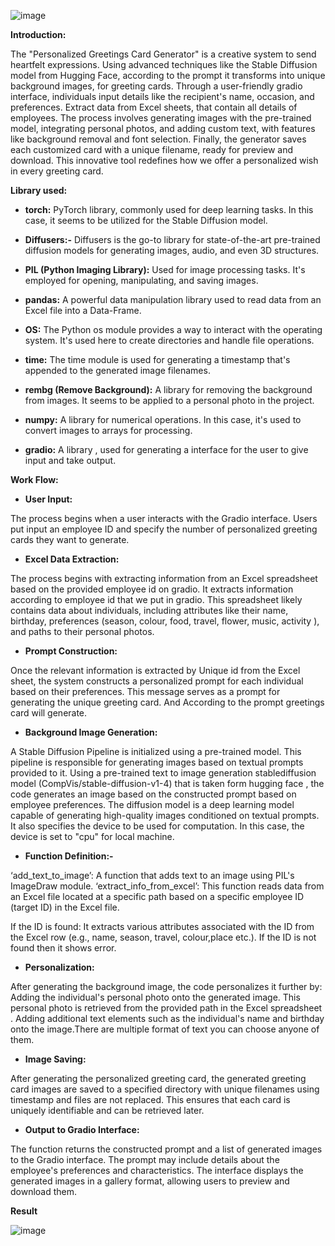 ![image](https://github.com/bittu5555/Personalized-Greetings-card-generator/assets/106305917/df9fc3c8-d54c-4db3-b78b-80963de5d36f)

**Introduction:**

The "Personalized Greetings Card Generator" is a creative system to send heartfelt expressions. Using advanced techniques like the Stable Diffusion model from Hugging Face, according to the prompt it transforms into unique background images, for greeting cards. Through a user-friendly gradio interface, individuals input details like the recipient's name, occasion, and preferences. Extract data from Excel sheets, that contain all details of employees. The process involves generating images with the pre-trained model, integrating personal photos, and adding custom text, with features like background removal and font selection. Finally, the generator saves each customized card with a unique filename, ready for preview and download. This innovative tool redefines how we offer a personalized wish in every greeting card.


**Library used:**

* **torch:** PyTorch library, commonly used for deep learning tasks. In this case, it seems to be utilized for the Stable Diffusion model.

* **Diffusers:-** Diffusers is the go-to library for state-of-the-art pre-trained diffusion models for generating images, audio, and even 3D structures.

* **PIL (Python Imaging Library):** Used for image processing tasks. It's employed for opening, manipulating, and saving images.

* **pandas:** A powerful data manipulation library used to read data from an Excel file into a Data-Frame.

* **OS:** The Python os module provides a way to interact with the operating system. It's used here to create directories and handle file operations.

* **time:** The time module is used for generating a timestamp that's appended to the generated image filenames.

* **rembg (Remove Background):** A library for removing the background from images. It seems to be applied to a personal photo in the project.

* **numpy:** A library for numerical operations. In this case, it's used to convert images to arrays for processing.

* **gradio:** A library , used for generating a interface for the user to give input and take output.

**Work Flow:**

* **User Input:**

The process begins when a user interacts with the Gradio interface. Users put input an employee ID and specify the number of personalized greeting cards they want to generate.

* **Excel Data Extraction:**

The process begins with extracting information from an Excel spreadsheet based on the provided employee id on gradio. It extracts information according to employee id that we put in gradio. This spreadsheet likely contains data about individuals, including attributes like their name, birthday, preferences (season, colour, food, travel, flower, music, activity ), and paths to their personal photos.

* **Prompt Construction:**

Once the relevant information is extracted by Unique id from the Excel sheet, the system constructs a personalized prompt for each individual based on their preferences. This message serves as a prompt for generating the unique greeting card. And According to the prompt greetings card will generate.

* **Background Image Generation:**

A Stable Diffusion Pipeline is initialized using a pre-trained model. This pipeline is responsible for generating images based on textual prompts provided to it. Using a pre-trained text to image generation stablediffusion model (CompVis/stable-diffusion-v1-4)  that is taken form hugging face , the code generates an image based on the constructed prompt based on employee preferences. The diffusion model is a deep learning model capable of generating high-quality images conditioned on textual prompts. It also specifies the device to be used for computation. In this case, the device is set to "cpu" for local machine.

* **Function Definition:-**

‘add_text_to_image’: A function that adds text to an image using PIL's ImageDraw module.
‘extract_info_from_excel’: This function reads data from an Excel file located at a specific path based on a specific employee ID (target ID) in the Excel file.

If the ID is found: It extracts various attributes associated with the ID from the Excel row (e.g., name, season, travel, colour,place etc.).
If the ID is not found then it shows error.

* **Personalization:**

After generating the background image, the code personalizes it further by: Adding the individual's personal photo onto the generated image. This personal photo is retrieved from the provided path in the Excel spreadsheet . Adding additional text elements such as the individual's name and birthday onto the image.There are multiple format of text you can choose anyone of them.

* **Image Saving:**

After generating the personalized greeting card, the generated greeting card images are saved to a specified directory with unique filenames using timestamp and files are not replaced. This ensures that each card is uniquely identifiable and can be retrieved later.

* **Output to Gradio Interface:**

The function returns the constructed prompt and a list of generated images to the Gradio interface. The prompt may include details about the employee's preferences and characteristics. The interface displays the generated images in a gallery format, allowing users to preview and download them.

**Result**

![image](https://github.com/bittu5555/Personalized-Greetings-card-generator/assets/106305917/d6adfd6f-cc61-4a8f-971d-af91543c4cdb)
